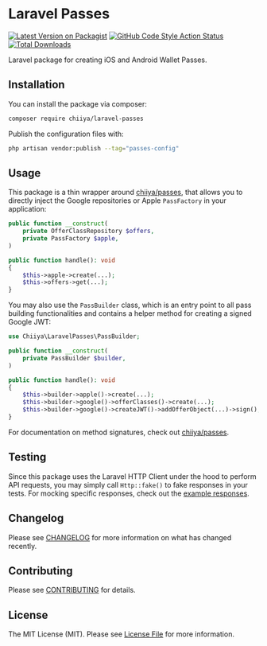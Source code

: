 # Laravel Passes

[![Latest Version on Packagist](https://img.shields.io/packagist/v/chiiya/laravel-passes.svg?style=flat-square)](https://packagist.org/packages/chiiya/laravel-passes)
[![GitHub Code Style Action Status](https://img.shields.io/github/workflow/status/chiiya/laravel-passes/lint?label=code%20style)](https://github.com/chiiya/laravel-passes/actions?query=workflow%3Alint+branch%3Amaster)
[![Total Downloads](https://img.shields.io/packagist/dt/chiiya/laravel-passes.svg?style=flat-square)](https://packagist.org/packages/chiiya/laravel-passes)

Laravel package for creating iOS and Android Wallet Passes.

## Installation

You can install the package via composer:

```bash
composer require chiiya/laravel-passes
```

Publish the configuration files with:

```bash
php artisan vendor:publish --tag="passes-config"
```

## Usage

This package is a thin wrapper around [chiiya/passes](https://github.com/chiiya/passes), that allows you to directly
inject the Google repositories or Apple `PassFactory` in your application:

```php
public function __construct(
    private OfferClassRepository $offers,
    private PassFactory $apple,
)

public function handle(): void
{
    $this->apple->create(...);
    $this->offers->get(...);
}
```

You may also use the `PassBuilder` class, which is an entry point to all pass building functionalities and contains
a helper method for creating a signed Google JWT:

```php
use Chiiya\LaravelPasses\PassBuilder;

public function __construct(
    private PassBuilder $builder,
)

public function handle(): void
{
    $this->builder->apple()->create(...);
    $this->builder->google()->offerClasses()->create(...);
    $this->builder->google()->createJWT()->addOfferObject(...)->sign();
}
```

For documentation on method signatures, check out [chiiya/passes](https://github.com/chiiya/passes).

## Testing

Since this package uses the Laravel HTTP Client under the hood to perform API requests,
you may simply call `Http::fake()` to fake responses in your tests. For mocking specific responses,
check out the [example responses](https://github.com/chiiya/passes/tree/master/tests/Google/Fixtures/responses).

## Changelog

Please see [CHANGELOG](CHANGELOG.md) for more information on what has changed recently.

## Contributing

Please see [CONTRIBUTING](.github/CONTRIBUTING.md) for details.

## License

The MIT License (MIT). Please see [License File](LICENSE.md) for more information.
